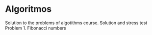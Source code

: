 # Algoritmos
Solution to the problems of algotithms course. Solution and stress test
Problem 1. Fibonacci numbers
